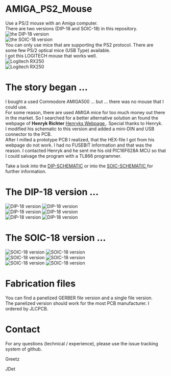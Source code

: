 # AMIGA_PS2_Mouse
Use a PS/2 mouse with an Amiga computer. <br> There are two versions (DIP-18 and SOIC-18) in this repository. <br>
<img src="./pics/PS2_AMIGA_DIP6.jpg" alt="the DIP-18 version"> <br>
<img src="./pics/PS2_AMIGA_SMD3.jpg" alt="the SOIC-18 version"> <br>
You can only use mice that are supporting the PS2 protocol. There are some few PS/2 optical mice (USB Type) available. <br>
I got this LOGITECH mouse that works well. <br>
<img src="./pics/Laser_Mouse_PS2_1.jpg" alt="Logitech RX250"> <br>
<img src="./pics/Laser_Mouse_PS2_2.jpg" alt="Logitech RX250"> <br>

# The story began ...
I bought a used Commodore AMIGA500 ... but ... there was no mouse that I could use. <br> For some reason, there are used AMIGA mice for too much money out there in the market.
So I searched for a better alternative solution an found the webpage of <strong>Henryk Richter</strong> <a href="http://bax.comlab.uni-rostock.de/en/hardware/ps2-amiga-maus/" target="_blank"> Henryks Webpage </a>. Special thanks to Henryk. <br>
I modified his schematic to this version and added a mini-DIN and USB connector to the PCB. <br>
After I milled a prototype PCB I realized, that the HEX-file I got from his webpage do not work. I had no FUSEBIT information and that was the reason.
I contacted Henryk and he sent me his old PIC16F628A MCU so that I could salvage the program with a TL866 programmer.
<p>Take a look into the <a href="Schematic_AMIGA_USB_Mouse_V1_DIP.pdf" target="_blank"> DIP-SCHEMATIC</a> or into the 
    <a href="Schematic_AMIGA_USB_Mouse_V1_SOIC.pdf" target="_blank"> SOIC-SCHEMATIC </a>for further information.</p>

# The DIP-18 version ...
<img src="./pics/PS2_AMIGA_DIP1.jpg" alt="DIP-18 version"> <img src="./pics/PS2_AMIGA_DIP2.jpg" alt="DIP-18 version"> <br>
<img src="./pics/PS2_AMIGA_DIP3.jpg" alt="DIP-18 version"> <img src="./pics/PS2_AMIGA_DIP4.jpg" alt="DIP-18 version"> <br>
<img src="./pics/PS2_AMIGA_DIP5.jpg" alt="DIP-18 version"> <img src="./pics/PS2_AMIGA_DIP6.jpg" alt="DIP-18 version"> <br>

# The SOIC-18 version ...
<img src="./pics/PS2_AMIGA_SMD1.jpg" alt="SOIC-18 version"> <img src="./pics/PS2_AMIGA_SMD2.jpg" alt="SOIC-18 version"> <br>
<img src="./pics/PS2_AMIGA_SMD3.jpg" alt="SOIC-18 version"> <img src="./pics/PS2_AMIGA_SMD4.jpg" alt="SOIC-18 version"> <br>
<img src="./pics/PS2_AMIGA_SMD5.jpg" alt="SOIC-18 version"> <img src="./pics/PS2_AMIGA_SMD6.jpg" alt="SOIC-18 version"> <br>

# Fabrication files
You can find a panelized GERBER file version and a single file version. <br>
The panelized version should work for the most PCB manufacturer.
I ordered by JLCPCB.

# Contact
For any questions (technical / experience), please use the issue tracking system of github.

Greetz 

JDet
